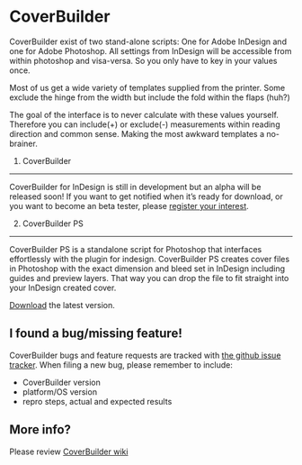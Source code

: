 CoverBuilder
============
CoverBuilder exist of two stand-alone scripts: One for Adobe InDesign and one for Adobe Photoshop. All settings from InDesign will be accessible from within photoshop and visa-versa. So you only have to key in your values once.

Most of us get a wide variety of templates supplied from the printer. Some exclude the hinge from the width but include the fold within the flaps (huh?)

The goal of the interface is to never calculate with these values yourself. Therefore you can include(+) or exclude(-) measurements within reading direction and common sense. Making the most awkward templates a no-brainer.


1. CoverBuilder
---------------

CoverBuilder for InDesign is still in development but an alpha will be released soon! If you want to get notified when it’s ready for download, 
or you want to become an beta tester, please [register your interest](http://coverbuilder.brunoherfst.com).


2. CoverBuilder PS
------------------

CoverBuilder PS is a standalone script for Photoshop that interfaces effortlessly with the plugin for indesign.
CoverBuilder PS creates cover files in Photoshop with the exact dimension and bleed set in InDesign including guides and preview layers. That way you can drop the file to fit straight into your InDesign created cover.

[Download](http://coverbuilder.brunoherfst.com/) the latest version.


I found a bug/missing feature!
------------------------------
     
CoverBuilder bugs and feature requests are tracked with [the github issue tracker](https://github.com/GitBruno/CoverBuilder/issues). 
When filing a new bug, please remember to include:

* CoverBuilder version
* platform/OS version
* repro steps, actual and expected results


More info?
---------

Please review [CoverBuilder wiki](https://github.com/GitBruno/CoverBuilder/wiki)